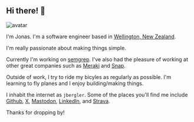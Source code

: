 ## Hi there! 👋

<img class="avatar" src="https://secure.gravatar.com/avatar/11e7368c526b736efb43596aeb26ad73?s=256" alt="avatar">

I'm Jonas.
I'm a software engineer based in [Wellington, New Zealand](https://www.google.com/maps/place/Wellington/@-41.0745392,172.7610101,6z).

I'm really passionate about making things simple.

Currently I'm working on [semgrep](https://semgrep.dev).
I've also had the pleasure of working at other great companies such as [Meraki](https://meraki.com) and [Snap](https://snap.net.nz).

Outside of work, I try to ride my bicyles as regularly as possible.
I'm learning to fly planes and I enjoy building/making things.

I inhabit the internet as `jbergler`. Some of the places you'll find me include
[Github](https://github.com/jbergler),
[X](https://twitter.com/jbergler),
<a href="https://mastodon.nz/@jbergler" rel="me">Mastodon</a>,
[LinkedIn](https://linkedin.com/in/jbergler/),
and [Strava](https://www.strava.com/athletes/9120319).

Thanks for dropping by!
